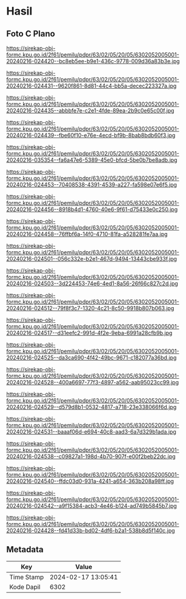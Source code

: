 # Hasil

## Foto C Plano

https://sirekap-obj-formc.kpu.go.id/2f61/pemilu/pdpr/63/02/05/20/05/6302052005001-20240216-024420--bc8eb5ee-b9e1-436c-9778-009d36a83b3e.jpg

https://sirekap-obj-formc.kpu.go.id/2f61/pemilu/pdpr/63/02/05/20/05/6302052005001-20240216-024431--9620f861-8d81-44c4-bb5a-decec223327a.jpg

https://sirekap-obj-formc.kpu.go.id/2f61/pemilu/pdpr/63/02/05/20/05/6302052005001-20240216-024435--abbbfe7e-c2e1-4fde-89ea-2b9c0e65c00f.jpg

https://sirekap-obj-formc.kpu.go.id/2f61/pemilu/pdpr/63/02/05/20/05/6302052005001-20240216-024439--fbe60f10-e76e-4ecd-bf9b-8bab8bdb60f3.jpg

https://sirekap-obj-formc.kpu.go.id/2f61/pemilu/pdpr/63/02/05/20/05/6302052005001-20240216-035354--fa6a47e6-5389-45e0-bfcd-5be0b7be8adb.jpg

https://sirekap-obj-formc.kpu.go.id/2f61/pemilu/pdpr/63/02/05/20/05/6302052005001-20240216-024453--70408538-4391-4539-a227-fa598e07e6f5.jpg

https://sirekap-obj-formc.kpu.go.id/2f61/pemilu/pdpr/63/02/05/20/05/6302052005001-20240216-024456--8918b4d1-4760-40e6-9f61-d75433e0c250.jpg

https://sirekap-obj-formc.kpu.go.id/2f61/pemilu/pdpr/63/02/05/20/05/6302052005001-20240216-024458--76ffbf6a-14f0-4710-81fa-a528281fe7aa.jpg

https://sirekap-obj-formc.kpu.go.id/2f61/pemilu/pdpr/63/02/05/20/05/6302052005001-20240216-024501--056c332e-b2e1-467d-9494-13443cbe933f.jpg

https://sirekap-obj-formc.kpu.go.id/2f61/pemilu/pdpr/63/02/05/20/05/6302052005001-20240216-024503--3d224453-74e6-4ed1-8a56-26f66c827c2d.jpg

https://sirekap-obj-formc.kpu.go.id/2f61/pemilu/pdpr/63/02/05/20/05/6302052005001-20240216-024512--79f8f3c7-1320-4c21-8c50-9918b807b063.jpg

https://sirekap-obj-formc.kpu.go.id/2f61/pemilu/pdpr/63/02/05/20/05/6302052005001-20240216-024517--d31eefc2-991d-4f2e-9eba-6991a28cfb9b.jpg

https://sirekap-obj-formc.kpu.go.id/2f61/pemilu/pdpr/63/02/05/20/05/6302052005001-20240216-024525--da3ca690-4f42-49bc-9671-c182077a36bd.jpg

https://sirekap-obj-formc.kpu.go.id/2f61/pemilu/pdpr/63/02/05/20/05/6302052005001-20240216-024528--400a6697-77f3-4897-a562-aab95023cc99.jpg

https://sirekap-obj-formc.kpu.go.id/2f61/pemilu/pdpr/63/02/05/20/05/6302052005001-20240216-024529--d579d8b1-0532-4817-a718-23e338066f6d.jpg

https://sirekap-obj-formc.kpu.go.id/2f61/pemilu/pdpr/63/02/05/20/05/6302052005001-20240216-024531--baaaf06d-e694-40c8-aad3-6a7d329b1ada.jpg

https://sirekap-obj-formc.kpu.go.id/2f61/pemilu/pdpr/63/02/05/20/05/6302052005001-20240216-024538--c09827a1-198d-4b70-907f-e00f2beb22dc.jpg

https://sirekap-obj-formc.kpu.go.id/2f61/pemilu/pdpr/63/02/05/20/05/6302052005001-20240216-024540--ffdc03d0-931a-4241-a654-363b208a98ff.jpg

https://sirekap-obj-formc.kpu.go.id/2f61/pemilu/pdpr/63/02/05/20/05/6302052005001-20240216-024542--a9f15384-acb3-4e46-b124-ad749b5845b7.jpg

https://sirekap-obj-formc.kpu.go.id/2f61/pemilu/pdpr/63/02/05/20/05/6302052005001-20240216-024428--fd41d33b-bd02-4df6-b2a1-538b8d5f140c.jpg


## Metadata

| Key        | Value               |
| ---------- | ------------------- |
| Time Stamp | 2024-02-17 13:05:41 |
| Kode Dapil | 6302                |



